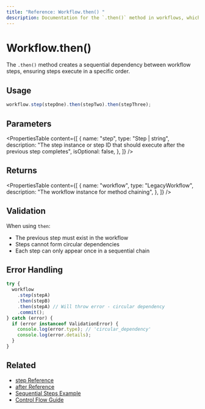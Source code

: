 ```yaml
---
title: "Reference: Workflow.then() "
description: Documentation for the `.then()` method in workflows, which creates sequential dependencies between steps.
---
```


# Workflow.then()

The `.then()` method creates a sequential dependency between workflow steps, ensuring steps execute in a specific order.

## Usage

```typescript
workflow.step(stepOne).then(stepTwo).then(stepThree);
```

## Parameters

<PropertiesTable
  content={[
    {
      name: "step",
      type: "Step | string",
      description:
        "The step instance or step ID that should execute after the previous step completes",
      isOptional: false,
    },
  ]}
/>

## Returns

<PropertiesTable
  content={[
    {
      name: "workflow",
      type: "LegacyWorkflow",
      description: "The workflow instance for method chaining",
    },
  ]}
/>

## Validation

When using `then`:

- The previous step must exist in the workflow
- Steps cannot form circular dependencies
- Each step can only appear once in a sequential chain

## Error Handling

```typescript
try {
  workflow
    .step(stepA)
    .then(stepB)
    .then(stepA) // Will throw error - circular dependency
    .commit();
} catch (error) {
  if (error instanceof ValidationError) {
    console.log(error.type); // 'circular_dependency'
    console.log(error.details);
  }
}
```

## Related

- [step Reference](./step-class.md)
- [after Reference](./after.md)
- [Sequential Steps Example](../../examples/workflows_legacy/sequential-steps.md)
- [Control Flow Guide](../../docs/workflows-legacy/control-flow.md)
